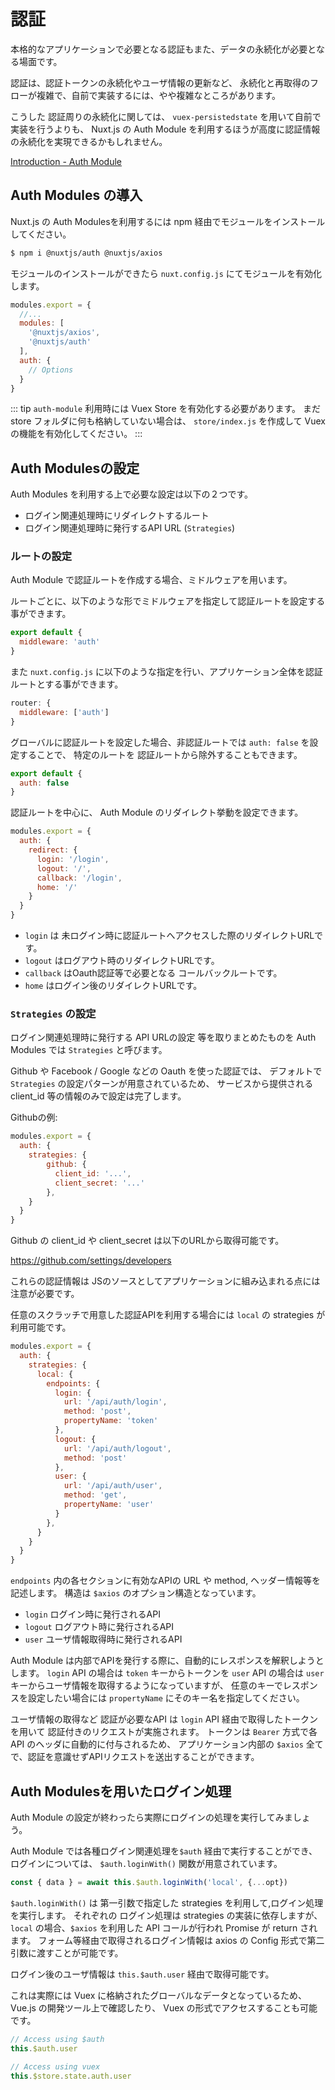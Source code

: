 # 認証

本格的なアプリケーションで必要となる認証もまた、データの永続化が必要となる場面です。

認証は、認証トークンの永続化やユーザ情報の更新など、
永続化と再取得のフローが複雑で、自前で実装するには、やや複雑なところがあります。

こうした 認証周りの永続化に関しては、
`vuex-persistedstate` を用いて自前で実装を行うよりも、
Nuxt.js の Auth Module を利用するほうが高度に認証情報の永続化を実現できるかもしれません。

[Introduction - Auth Module](https://auth.nuxtjs.org/)

## Auth Modules の導入

Nuxt.js の Auth Modulesを利用するには npm 経由でモジュールをインストールしてください。

```bash
$ npm i @nuxtjs/auth @nuxtjs/axios
```

モジュールのインストールができたら `nuxt.config.js` にてモジュールを有効化します。

```js
modules.export = {
  //...
  modules: [
    '@nuxtjs/axios',
    '@nuxtjs/auth'
  ],
  auth: {
    // Options
  }  
}
```

::: tip
`auth-module` 利用時には  Vuex Store を有効化する必要があります。
まだ store フォルダに何も格納していない場合は、 `store/index.js` を作成して Vuex の機能を有効化してください。
:::

## Auth Modulesの設定

Auth Modules を利用する上で必要な設定は以下の２つです。

- ログイン関連処理時にリダイレクトするルート
- ログイン関連処理時に発行するAPI URL (`Strategies`)

### ルートの設定

Auth Module で認証ルートを作成する場合、ミドルウェアを用います。

ルートごとに、以下のような形でミドルウェアを指定して認証ルートを設定する事ができます。

```js
export default {
  middleware: 'auth'
}
```

また `nuxt.config.js` に以下のような指定を行い、アプリケーション全体を認証ルートとする事ができます。

```js
router: {
  middleware: ['auth']
}
```

グローバルに認証ルートを設定した場合、非認証ルートでは `auth: false` を設定することで、
特定のルートを 認証ルートから除外することもできます。

```js
export default {
  auth: false
}
```

認証ルートを中心に、 Auth Module のリダイレクト挙動を設定できます。

```js
modules.export = {
  auth: {
    redirect: {
      login: '/login',
      logout: '/',
      callback: '/login',
      home: '/'
    }    
  }
}
```

- `login` は 未ログイン時に認証ルートへアクセスした際のリダイレクトURLです。
- `logout` はログアウト時のリダイレクトURLです。
- `callback` はOauth認証等で必要となる コールバックルートです。
- `home` はログイン後のリダイレクトURLです。

### `Strategies` の設定

ログイン関連処理時に発行する API URLの設定 等を取りまとめたものを Auth Modules では 
`Strategies` と呼びます。

Github や Facebook / Google などの Oauth を使った認証では、
デフォルトで `Strategies` の設定パターンが用意されているため、
サービスから提供される client_id 等の情報のみで設定は完了します。

Githubの例:

```js
modules.export = {
  auth: {
    strategies: {
        github: {
          client_id: '...',
          client_secret: '...'
        },
    }
  }  
}
```

Github の client_id や client_secret は以下のURLから取得可能です。

https://github.com/settings/developers

これらの認証情報は JSのソースとしてアプリケーションに組み込まれる点には注意が必要です。

任意のスクラッチで用意した認証APIを利用する場合には `local` の strategies が利用可能です。

```js
modules.export = {
  auth: {
    strategies: {
      local: {
        endpoints: {
          login: { 
            url: '/api/auth/login', 
            method: 'post', 
            propertyName: 'token' 
          },
          logout: { 
            url: '/api/auth/logout', 
            method: 'post' 
          },
          user: { 
            url: '/api/auth/user', 
            method: 'get', 
            propertyName: 'user' 
          }
        },
      }
    }
  }
}
```

`endpoints` 内の各セクションに有効なAPIの URL や method, ヘッダー情報等を記述します。
構造は `$axios` のオプション構造となっています。

- `login` ログイン時に発行されるAPI
- `logout` ログアウト時に発行されるAPI
- `user` ユーザ情報取得時に発行されるAPI

Auth Module は内部でAPIを発行する際に、自動的にレスポンスを解釈しようとします。
`login` API の場合は `token` キーからトークンを
`user` API の場合は `user` キーからユーザ情報を取得するようになっていますが、
任意のキーでレスポンスを設定したい場合には `propertyName` にそのキー名を指定してください。

ユーザ情報の取得など 認証が必要なAPI は `login` API 経由で取得したトークンを用いて
認証付きのリクエストが実施されます。
トークンは `Bearer` 方式で各API のヘッダに自動的に付与されるため、
アプリケーション内部の `$axios` 全てで、認証を意識せずAPIリクエストを送出することができます。



## Auth Modulesを用いたログイン処理

Auth Module の設定が終わったら実際にログインの処理を実行してみましょう。

Auth Module では各種ログイン関連処理を`$auth` 経由で実行することができ、
ログインについては、 `$auth.loginWith()` 関数が用意されています。

```js
const { data } = await this.$auth.loginWith('local', {...opt})
```

`$auth.loginWith()` は 第一引数で指定した strategies を利用して,ログイン処理を実行します。
それぞれの ログイン処理は strategies の実装に依存しますが、
`local` の場合、`$axios` を利用した API コールが行われ Promise が return されます。
フォーム等経由で取得されるログイン情報は axios の Config 形式で第二引数に渡すことが可能です。

ログイン後のユーザ情報は `this.$auth.user` 経由で取得可能です。

これは実際には Vuex に格納されたグローバルなデータとなっているため、
Vue.js の開発ツール上で確認したり、 Vuex の形式でアクセスすることも可能です。

```js
// Access using $auth
this.$auth.user
​
// Access using vuex
this.$store.state.auth.user
```

